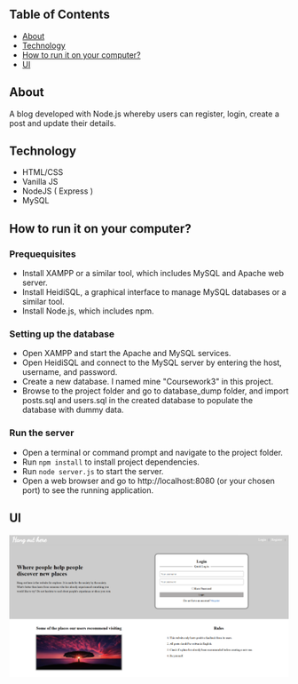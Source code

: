 ## Table of Contents
- [About](#about)
- [Technology](#technology)
- [How to run it on your computer?](#run)
- [UI](#ui)

## About <a name="about"></a>
A blog developed with Node.js whereby users can register, login, create a post and update their details.

## Technology <a name="technology"></a>
- HTML/CSS
- Vanilla JS
- NodeJS ( Express ) 
- MySQL

## How to run it on your computer? <a name="run"></a>

### Prequequisites 
- Install XAMPP or a similar tool, which includes MySQL and Apache web server.
- Install HeidiSQL, a graphical interface to manage MySQL databases or a similar tool.
- Install Node.js, which includes npm.

### Setting up the database 
- Open XAMPP and start the Apache and MySQL services.
- Open HeidiSQL and connect to the MySQL server by entering the host, username, and password.
- Create a new database. I named mine "Coursework3" in this project.
- Browse to the project folder and go to database_dump folder, and import posts.sql and users.sql in the created database to populate the database with dummy data.

### Run the server 
- Open a terminal or command prompt and navigate to the project folder.
- Run `npm install` to install project dependencies.
- Run `node server.js` to start the server.
- Open a web browser and go to http://localhost:8080 (or your chosen port) to see the running application.

## UI <a name="ui"></a>
![Node.js blog](https://raw.githubusercontent.com/haingo-raz/Node.js-blog/main/UI/Blog.png)

